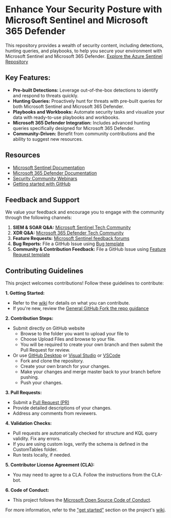 # Enhance Your Security Posture with Microsoft Sentinel and Microsoft 365 Defender

This repository provides a wealth of security content, including detections, hunting queries, and playbooks, to help you secure your environment with Microsoft Sentinel and Microsoft 365 Defender.  [Explore the Azure Sentinel Repository](https://github.com/Azure/Azure-Sentinel)

## Key Features:

*   **Pre-built Detections:** Leverage out-of-the-box detections to identify and respond to threats quickly.
*   **Hunting Queries:** Proactively hunt for threats with pre-built queries for both Microsoft Sentinel and Microsoft 365 Defender.
*   **Playbooks and Workbooks:** Automate security tasks and visualize your data with ready-to-use playbooks and workbooks.
*   **Microsoft 365 Defender Integration:** Includes advanced hunting queries specifically designed for Microsoft 365 Defender.
*   **Community-Driven:** Benefit from community contributions and the ability to suggest new resources.

## Resources

*   [Microsoft Sentinel Documentation](https://go.microsoft.com/fwlink/?linkid=2073774&clcid=0x409)
*   [Microsoft 365 Defender Documentation](https://docs.microsoft.com/microsoft-365/security/defender/microsoft-365-defender?view=o365-worldwide)
*   [Security Community Webinars](https://aka.ms/securitywebinars)
*   [Getting started with GitHub](https://help.github.com/en#dotcom)

## Feedback and Support

We value your feedback and encourage you to engage with the community through the following channels:

1.  **SIEM & SOAR Q&A:** [Microsoft Sentinel Tech Community](https://techcommunity.microsoft.com/t5/microsoft-sentinel/bd-p/MicrosoftSentinel)
2.  **XDR Q&A:** [Microsoft 365 Defender Tech Community](https://techcommunity.microsoft.com/t5/microsoft-365-defender/bd-p/MicrosoftThreatProtection)
3.  **Feature Requests:** [Microsoft Sentinel feedback forums](https://feedback.azure.com/d365community/forum/37638d17-0625-ec11-b6e6-000d3a4f07b8)
4.  **Bug Reports:** File a GitHub Issue using [Bug template](https://github.com/Azure/Azure-Sentinel/issues/new?assignees=&labels=&template=bug_report.md&title=)
5.  **Community & Contribution Feedback:** File a GitHub Issue using [Feature Request template](https://github.com/Azure/Azure-Sentinel/issues/new?assignees=&labels=&template=feature_request.md&title=)

## Contributing Guidelines

This project welcomes contributions! Follow these guidelines to contribute:

**1. Getting Started:**

*   Refer to the [wiki](https://aka.ms/threathunters) for details on what you can contribute.
*   If you're new, review the [General GitHub Fork the repo guidance](https://docs.github.com/github/getting-started-with-github/fork-a-repo)

**2. Contribution Steps:**

*   Submit directly on GitHub website
    *   Browse to the folder you want to upload your file to
    *   Choose Upload Files and browse to your file.
    *   You will be required to create your own branch and then submit the Pull Request for review.
*   Or use [GitHub Desktop](https://docs.github.com/en/desktop/overview/getting-started-with-github-desktop) or [Visual Studio](https://visualstudio.microsoft.com/vs/) or [VSCode](https://code.visualstudio.com/?wt.mc_id=DX_841432)
    *   Fork and clone the repository.
    *   Create your own branch for your changes.
    *   Make your changes and merge master back to your branch before pushing.
    *   Push your changes.

**3. Pull Requests:**

*   Submit a [Pull Request (PR)](https://help.github.com/en/github/collaborating-with-issues-and-pull-requests/about-pull-requests)
*   Provide detailed descriptions of your changes.
*   Address any comments from reviewers.

**4. Validation Checks:**

*   Pull requests are automatically checked for structure and KQL query validity.  Fix any errors.
*   If you are using custom logs, verify the schema is defined in the CustomTables folder.
*   Run tests locally, if needed.

**5. Contributor License Agreement (CLA):**

*   You may need to agree to a CLA. Follow the instructions from the CLA-bot.

**6. Code of Conduct:**

*   This project follows the [Microsoft Open Source Code of Conduct](https://opensource.microsoft.com/codeofconduct/).

For more information, refer to the ["get started"](https://github.com/Azure/Azure-Sentinel/wiki#get-started) section on the project's [wiki](https://aka.ms/threathunters).